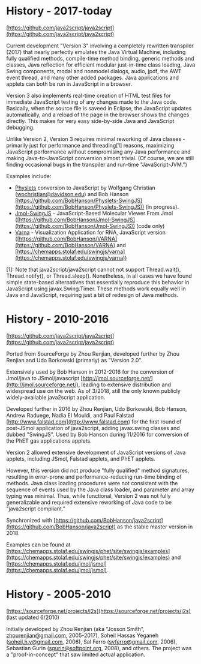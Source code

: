 ---
---
# History - 2017-today

[https://github.com/java2script/java2script](https://github.com/java2script/java2script)

Current development "Version 3" involving a completely rewritten transpiler (2017) that nearly perfectly emulates the Java Virtual Machine, including fully qualified methods, compile-time method binding, generic methods and classes, Java reflection for efficient modular just-in-time class loading, Java Swing components, modal and nonmodel dialogs, audio, jpdf, the AWT event thread, and many other added packages. Java applications and applets can both be run in JavaScript in a browser. 

Version 3 also implements real-time creation of HTML test files for immediate JavaScript testing of any changes made to the Java code. Basically, when the source file is saveed in Eclipse, the JavaScript updates automatically, and a reload of the page in the browser shows the changes directly. This makes for very easy side-by-side Java and JavaScript debugging. 

Unlike Version 2, Version 3 requires minimal reworking of Java classes - primarily just for performance and threading[1] reasons, maximizing JavaScript performance without compromising any Java performance and making Java-to-JavaScript conversion almost trivial. (Of course, we are still finding occasional bugs in the transpiler and run-time "JavaScript-JVM.") 

Examples include:

- [Physlets](https://github.com/BobHanson/Physlets-SwingJS) conversion to JavaScript by Wolfgang Christian (wochristian@davidson.edu) and Bob Hanson [https://github.com/BobHanson/Physlets-SwingJS](https://github.com/BobHanson/Physlets-SwingJS)) (in progress). 
- [Jmol-SwingJS](https://github.com/BobHanson/Jmol-SwingJS) - JavaScript-Based Molecular Viewer From Jmol ([https://github.com/BobHanson/Jmol-SwingJS](https://github.com/BobHanson/Jmol-SwingJS))  (code only) 
- [Varna](https://github.com/BobHanson/VARNA) - Visualization Application for RNA, JavaScript version ([https://github.com/BobHanson/VARNA](https://github.com/BobHanson/VARNA) and [https://chemapps.stolaf.edu/swingjs/varna](https://chemapps.stolaf.edu/swingjs/varna))

[1]: Note that java2script/java2script cannot not support Thread.wait(), Thread.notify(), or Thread.sleep(). Nonetheless, in all cases we have found simple state-based alternatives that essentially reproduce this behavior in JavaScript using javax.Swing.Timer. These methods work equally well in Java and JavaScript, requiring just a bit of redesign of Java methods.

# History - 2010-2016

[https://github.com/java2script/java2script](https://github.com/java2script/java2script)

Ported from SourceForge by Zhou Renjian, developed further by Zhou Renjian and Udo Borkowski (primariy) as "Version 2.0".
 
Extensively used by Bob Hanson in 2012-2016 for the conversion of Jmol/java to JSmol/javascript [http://jmol.sourceforge.net/](http://jmol.sourceforge.net/), leading to extensive distribution and widespread use on the web. As of 3/2018, still the
only known publicly widely-available java2script application. 

Developed further in 2016 by Zhou Renjian, Udo Borkowski, Bob Hanson, Andrew Raduege, Nadia El Mouldi, and Paul Falstad [http://www.falstad.com](http://www.falstad.com) for the first round of post-JSmol application of java2script, adding javax.swing classes and
dubbed "SwingJS". Used by Bob Hanson during 11/2016 for conversion of the PhET gas applications applets.

Version 2 allowed extensive development of JavaScript versions of Java applets, including JSmol, Falstad applets, and PhET applets.

However, this version did not produce "fully qualified" method signatures, resulting in error-prone and performance-reducing run-time binding of methods. Java class loading procedures were not consistent with the sequence of events used by the Java class loader, and parameter and array typing was minimal. Thus, while functional, Version 2 was not fully generalizable and required extensive reworking of Java code to be "java2script compliant." 

Synchronized with [https://github.com/BobHanson/java2script](https://github.com/BobHanson/java2script) as the stable master version in 2018.

Examples can be found at [https://chemapps.stolaf.edu/swingjs/phet/site/swingjs/examples](https://chemapps.stolaf.edu/swingjs/phet/site/swingjs/examples)
and [https://chemapps.stolaf.edu/jmol/jsmol](https://chemapps.stolaf.edu/jmol/jsmol).
  
# History - 2005-2010

[https://sourceforge.net/projects/j2s](https://sourceforge.net/projects/j2s) (last updated 6/2010)

Initially developed by Zhou Renjian (aka "Josson Smith", zhourenjian@gmail.com, 2005-2017), Soheil Hassas Yeganeh (soheil.h.y@gmail.com, 2006), Sal Ferro (svferro@gmail.com, 2006), Sebastian Gurin (sgurin@softpoint.org, 2008), 
and others. The project was a "proof-in-concept" that saw limited actual application.
